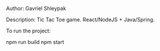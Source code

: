 Author: Gavriel Shleypak

Description: Tic Tac Toe game. React/NodeJS + Java/Spring.

To run the project: 

npm run build
npm start